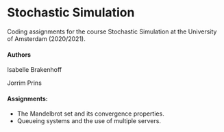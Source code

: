 # Stochastic Simulation
Coding assignments for the course Stochastic Simulation at the University of Amsterdam (2020/2021).

#### Authors

Isabelle Brakenhoff

Jorrim Prins

#### Assignments:
- The Mandelbrot set and its convergence properties.
- Queueing systems and the use of multiple servers.

